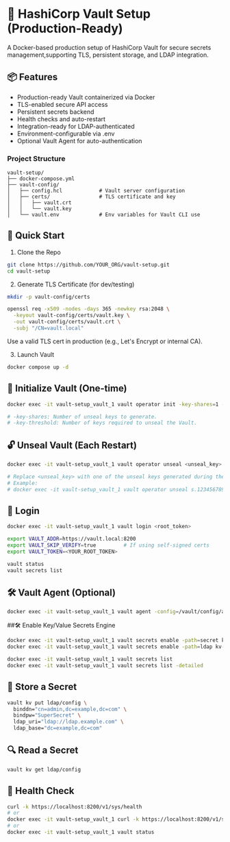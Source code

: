 # 🔐 HashiCorp Vault Setup (Production-Ready)
A Docker-based production setup of HashiCorp Vault for secure secrets management,supporting TLS, persistent storage, and LDAP integration.

## 📦 Features
- Production-ready Vault containerized via Docker
- TLS-enabled secure API access
- Persistent secrets backend
- Health checks and auto-restart
- Integration-ready for LDAP-authenticated
- Environment-configurable via .env
- Optional Vault Agent for auto-authentication

### Project Structure
```
vault-setup/
├── docker-compose.yml
├── vault-config/
│   ├── config.hcl            # Vault server configuration
│   ├── certs/                # TLS certificate and key
│   │   ├── vault.crt
│   │   └── vault.key
│   └── vault.env             # Env variables for Vault CLI use
```

## 🚀 Quick Start
1. Clone the Repo
```bash
git clone https://github.com/YOUR_ORG/vault-setup.git
cd vault-setup
```
2. Generate TLS Certificate (for dev/testing)
```bash
mkdir -p vault-config/certs

openssl req -x509 -nodes -days 365 -newkey rsa:2048 \
  -keyout vault-config/certs/vault.key \
  -out vault-config/certs/vault.crt \
  -subj "/CN=vault.local"
```
Use a valid TLS cert in production (e.g., Let's Encrypt or internal CA).

3. Launch Vault
```bash
docker compose up -d
```

## 🔑 Initialize Vault (One-time)
```bash
docker exec -it vault-setup_vault_1 vault operator init -key-shares=1 -key-threshold=1

# -key-shares: Number of unseal keys to generate.
# -key-threshold: Number of keys required to unseal the Vault.
```
## 🔓 Unseal Vault (Each Restart)
```bash
docker exec -it vault-setup_vault_1 vault operator unseal <unseal_key>

# Replace <unseal_key> with one of the unseal keys generated during the initialization step.
# Example:
# docker exec -it vault-setup_vault_1 vault operator unseal s.1234567890abcdef
```
## 🔐 Login
```bash
docker exec -it vault-setup_vault_1 vault login <root_token>

export VAULT_ADDR=https://vault.local:8200
export VAULT_SKIP_VERIFY=true         # If using self-signed certs
export VAULT_TOKEN=<YOUR_ROOT_TOKEN>

vault status
vault secrets list
```
## 🛠️ Vault Agent (Optional)
```bash
docker exec -it vault-setup_vault_1 vault agent -config=/vault/config/agent.hcl
```
##🛠️ Enable Key/Value Secrets Engine
```bash
docker exec -it vault-setup_vault_1 vault secrets enable -path=secret kv-v2
docker exec -it vault-setup_vault_1 vault secrets enable -path=ldap kv-v2

docker exec -it vault-setup_vault_1 vault secrets list
docker exec -it vault-setup_vault_1 vault secrets list -detailed
```
## 📝 Store a Secret
```bash
vault kv put ldap/config \
  binddn="cn=admin,dc=example,dc=com" \
  bindpw="SuperSecret" \
  ldap_uri="ldap://ldap.example.com" \
  ldap_base="dc=example,dc=com"
```
## 🔍 Read a Secret
```bash
vault kv get ldap/config
```

## 🧪 Health Check
```bash
curl -k https://localhost:8200/v1/sys/health
# or
docker exec -it vault-setup_vault_1 curl -k https://localhost:8200/v1/sys/health
# or
docker exec -it vault-setup_vault_1 vault status
```

